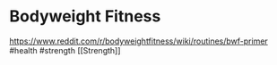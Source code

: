 # Bodyweight Fitness
https://www.reddit.com/r/bodyweightfitness/wiki/routines/bwf-primer
#health #strength [[Strength]] 